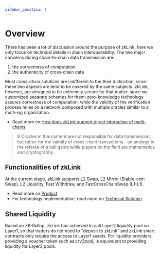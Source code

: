 ```yaml
---
sidebar_position: 1
---
```


# Overview

There has been a lot of discussion around the purpose of zkLink, here we only focus on technical details in chain interoperability. The two major concerns during chain-to-chain data transmission are:

  1. <span className="highlight">the correctness of computation</span>
  2. <span className="highlight">the authenticity of cross-chain data</span>

Most cross-chain solutions are indifferent to the their distinction, since these two aspects are tend to be covered by the same subjects. zkLink, however, are designed to be extremely secure for that matter, since we customized separate schemes for them: zero-knowledge technology assures correctness of computation, while the validity of the verification process relies on a network composed with multiple oracles similar to a multi-sig organization.

- Read more on [How does zkLink support direct interaction of multi-chains](/docs/Technology/About-Security#how-does-zklink-support-direct-interaction-of-multi-chains)

> **💡** Oracles in this content are not responsible for data transmission, but rather for the validity of cross-chain transactions - an analogy to the referee of a ball game while players on the field are mathematics and cryptography.

## Functionalities of zkLink
At the current stage, zkLink supports L2 Swap, L2 Mirror (Stable-coin Swap), L2 Liquidity, Fast Withdraw, and FastCrossChainSwap (L1-L1).
- Read more on [Product](/docs/Product/Overview)
- For technology implementation, read more on [Technical Solution](/docs/Technology/Technology)

## Shared Liquidity
Based on ZK-Rollup, zkLink has achieved to call Layer2 liquidity pool on Layer1, so that traders do not need to "deposit to zkLink" and zkLink smart contracts only require the access to Layer1 assets. For liquidity providers, providing a voucher token such as crv3pool, is equivalent to providing liquidity for Layer2 pools.
